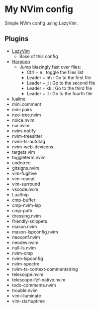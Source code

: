 # My NVim config

Simple NVim config using LazyVim.

## Plugins

- [LazyVim](https://github.com/LazyVim/LazyVim)
  - Base of this config
- [Harpoon](https://github.com/theprimeagen/harpoon)
  - Jump blazingly fast over files:
    - Ctrl + e : toggle the files list
    - Leader + hh : Go to the first file
    - Leader + jj : Go to the second file
    - Leader + kk : Go to the third file
    - Leader + ll : Go to the fourth file
- lualine
- mini.comment
- mini.pairs
- neo-tree.nvim
- noice.nvim
- nui.nvim
- nvim-notify
- nvim-treesitter
- nvim-ts-autotag
- nvim-web-devicons
- targets.vim
- toggleterm.nvim
- undotree
- gitsigns.nvim
- vim-fugitive
- vim-repeat
- vim-surround
- vscode.nvim
- LuaSnip
- cmp-buffer
- cmp-nvim-lsp
- cmp-path
- dressing.nvim
- friendly-snippets
- mason.nvim
- mason-lspconfig.nvim
- neoconf.nvim
- neodev.nvim
- null-ls.nvim
- nvim-cmp
- nvim-lspconfig
- nvim-spectre
- nvim-ts-context-commentstring
- telescope.nvim
- telescope-fzf-native.nvim
- todo-comments.nvim
- trouble.nvim
- vim-illuminate
- vim-startuptime
